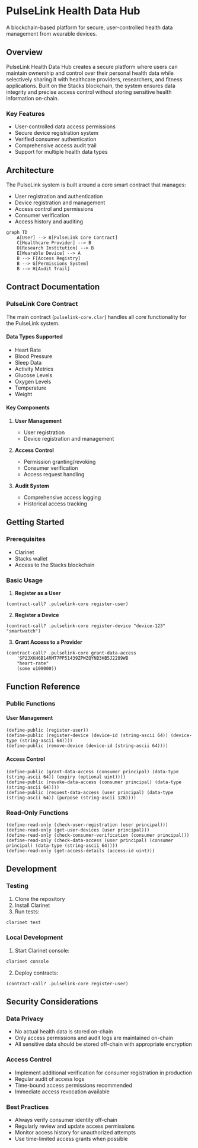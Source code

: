 # PulseLink Health Data Hub

A blockchain-based platform for secure, user-controlled health data management from wearable devices.

## Overview

PulseLink Health Data Hub creates a secure platform where users can maintain ownership and control over their personal health data while selectively sharing it with healthcare providers, researchers, and fitness applications. Built on the Stacks blockchain, the system ensures data integrity and precise access control without storing sensitive health information on-chain.

### Key Features

- User-controlled data access permissions
- Secure device registration system
- Verified consumer authentication
- Comprehensive access audit trail
- Support for multiple health data types

## Architecture

The PulseLink system is built around a core smart contract that manages:
- User registration and authentication
- Device registration and management
- Access control and permissions
- Consumer verification
- Access history and auditing

```mermaid
graph TD
    A[User] --> B[PulseLink Core Contract]
    C[Healthcare Provider] --> B
    D[Research Institution] --> B
    E[Wearable Device] --> A
    B --> F[Access Registry]
    B --> G[Permissions System]
    B --> H[Audit Trail]
```

## Contract Documentation

### PulseLink Core Contract

The main contract (`pulselink-core.clar`) handles all core functionality for the PulseLink system.

#### Data Types Supported
- Heart Rate
- Blood Pressure
- Sleep Data
- Activity Metrics
- Glucose Levels
- Oxygen Levels
- Temperature
- Weight

#### Key Components

1. **User Management**
   - User registration
   - Device registration and management
   
2. **Access Control**
   - Permission granting/revoking
   - Consumer verification
   - Access request handling

3. **Audit System**
   - Comprehensive access logging
   - Historical access tracking

## Getting Started

### Prerequisites
- Clarinet
- Stacks wallet
- Access to the Stacks blockchain

### Basic Usage

1. **Register as a User**
```clarity
(contract-call? .pulselink-core register-user)
```

2. **Register a Device**
```clarity
(contract-call? .pulselink-core register-device "device-123" "smartwatch")
```

3. **Grant Access to a Provider**
```clarity
(contract-call? .pulselink-core grant-data-access 
    'SP2JXKH6B14RMT7PP51439ZPWZQYNB3HB5J2289WB 
    "heart-rate" 
    (some u100000))
```

## Function Reference

### Public Functions

#### User Management
```clarity
(define-public (register-user))
(define-public (register-device (device-id (string-ascii 64)) (device-type (string-ascii 64))))
(define-public (remove-device (device-id (string-ascii 64))))
```

#### Access Control
```clarity
(define-public (grant-data-access (consumer principal) (data-type (string-ascii 64)) (expiry (optional uint))))
(define-public (revoke-data-access (consumer principal) (data-type (string-ascii 64))))
(define-public (request-data-access (user principal) (data-type (string-ascii 64)) (purpose (string-ascii 128))))
```

### Read-Only Functions
```clarity
(define-read-only (check-user-registration (user principal)))
(define-read-only (get-user-devices (user principal)))
(define-read-only (check-consumer-verification (consumer principal)))
(define-read-only (check-data-access (user principal) (consumer principal) (data-type (string-ascii 64))))
(define-read-only (get-access-details (access-id uint)))
```

## Development

### Testing
1. Clone the repository
2. Install Clarinet
3. Run tests:
```bash
clarinet test
```

### Local Development
1. Start Clarinet console:
```bash
clarinet console
```
2. Deploy contracts:
```clarity
(contract-call? .pulselink-core register-user)
```

## Security Considerations

### Data Privacy
- No actual health data is stored on-chain
- Only access permissions and audit logs are maintained on-chain
- All sensitive data should be stored off-chain with appropriate encryption

### Access Control
- Implement additional verification for consumer registration in production
- Regular audit of access logs
- Time-bound access permissions recommended
- Immediate access revocation available

### Best Practices
- Always verify consumer identity off-chain
- Regularly review and update access permissions
- Monitor access history for unauthorized attempts
- Use time-limited access grants when possible